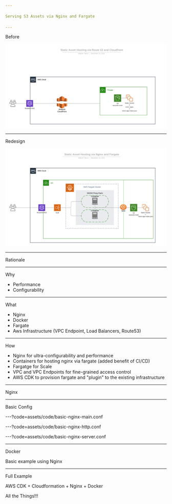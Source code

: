 ```yaml
--- 

Serving S3 Assets via Nginx and Fargate

---
```


Before

![Before](assets/images/arch-diagram-before.png)

---

Redesign

![Redesign](assets/images/arch-diagram.png)

---

Rationale

---

Why

- Performance
- Configurability

---

What

- Nginx
- Docker
- Fargate
- Aws Infrastructure (VPC Endpoint, Load Balancers, Route53)

---

How

- Nginx for ultra-configurability and performance
- Containers for hosting nginx via fargate (added benefit of CI/CD)
- Fargatge for Scale
- VPC and VPC Endpoints for fine-grained access control
- AWS CDK to provision fargate and "plugin" to the existing infrastructure

--- 

Nginx

---

Basic Config

---?code=assets/code/basic-nginx-main.conf

---?code=assets/code/basic-nginx-http.conf

---?code=assets/code/basic-nginx-server.conf

---

Docker

Basic example using Nginx

---

Full Example

AWS CDK + Cloudformation + Nginx + Docker

All the Things!!!
